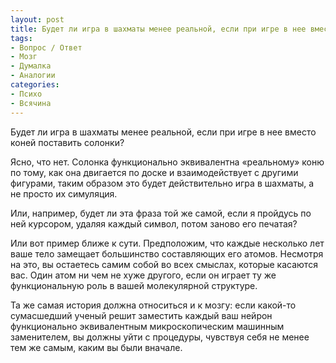 ```yaml
---
layout: post
title: Будет ли игра в шахматы менее реальной, если при игре в нее вместо коней поставить солонки?
tags:
- Вопрос / Ответ
- Мозг
- Думалка
- Аналогии
categories:
- Психо
- Всячина
---
```

<article>
Будет ли игра в шахматы менее реальной, если при игре в нее вместо коней поставить солонки?

Ясно, что нет.
Солонка функционально эквивалентна «реальному» коню по тому, как она двигается по доске и взаимодействует с другими фигурами, таким образом это будет действительно игра в шахматы, а не просто их симуляция.

Или, например, будет ли эта фраза той же самой, если я пройдусь по ней курсором, удаляя каждый символ, потом заново его печатая?

Или вот пример ближе к сути.
Предположим, что каждые несколько лет ваше тело замещает большинство составляющих его атомов. Несмотря на это, вы остаетесь самим собой во всех смыслах, которые касаются вас. Один атом ни чем не хуже другого, если он играет ту же функциональную роль в вашей молекулярной структуре. 

Та же самая история должна относиться и к мозгу: если какой-то сумасшедший ученый решит заместить каждый ваш нейрон функционально эквивалентным микроскопическим машинным заменителем, вы должны уйти с процедуры, чувствуя себя не менее тем же самым, каким вы были вначале.

</article>